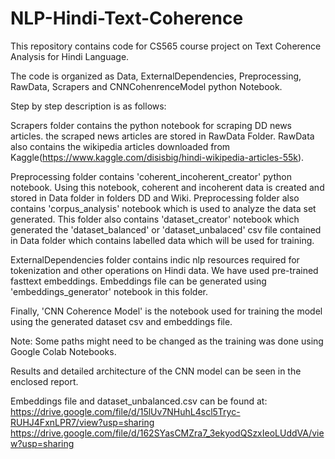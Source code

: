 # NLP-Hindi-Text-Coherence

This repository contains code for CS565 course project on Text Coherence Analysis for Hindi Language.

The code is organized as Data, ExternalDependencies, Preprocessing, RawData, Scrapers and CNNCohenrenceModel python Notebook.

Step by step description is as follows:

Scrapers folder contains the python notebook for scraping DD news articles. the scraped news articles are stored in RawData Folder. RawData also contains the wikipedia articles downloaded from Kaggle(https://www.kaggle.com/disisbig/hindi-wikipedia-articles-55k).

Preprocessing folder contains 'coherent_incoherent_creator' python notebook. Using this notebook, coherent and incoherent data is created and stored in Data folder in folders DD and Wiki. Preprocessing folder also contains 'corpus_analysis' notebook which is used to analyze the data set generated. This folder also contains 'dataset_creator' notebook which generated the 'dataset_balanced' or 'dataset_unbalaced' csv file contained in Data folder which contains labelled data which will be used for training.

ExternalDependencies folder contains indic nlp resources required for tokenization and other operations on Hindi data. We have used pre-trained fasttext embeddings. Embeddings file can be generated using 'embeddings_generator' notebook in this folder.

Finally, 'CNN Coherence Model' is the notebook used for training the model using the generated dataset csv and embeddings file.

Note: Some paths might need to be changed as the training was done using Google Colab Notebooks.

Results and detailed architecture of the CNN model can be seen in the enclosed report.

Embeddings file and dataset_unbalanced.csv can be found at: \
https://drive.google.com/file/d/15lUv7NHuhL4scl5Tryc-RUHJ4FxnLPR7/view?usp=sharing \
https://drive.google.com/file/d/162SYasCMZra7_3ekyodQSzxIeoLUddVA/view?usp=sharing
